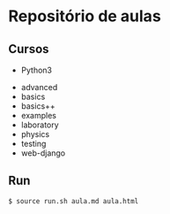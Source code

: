 # Repositório de aulas

## Cursos

* Python3
 - advanced
 - basics
 - basics++
 - examples
 - laboratory
 - physics
 - testing
 - web-django

## Run

```bash
$ source run.sh aula.md aula.html
```
